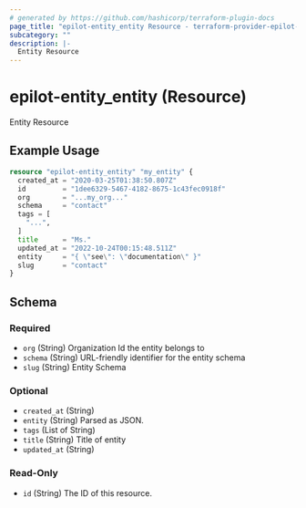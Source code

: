 ```yaml
---
# generated by https://github.com/hashicorp/terraform-plugin-docs
page_title: "epilot-entity_entity Resource - terraform-provider-epilot-entity"
subcategory: ""
description: |-
  Entity Resource
---
```


# epilot-entity_entity (Resource)

Entity Resource

## Example Usage

```terraform
resource "epilot-entity_entity" "my_entity" {
  created_at = "2020-03-25T01:38:50.807Z"
  id         = "1dee6329-5467-4182-8675-1c43fec0918f"
  org        = "...my_org..."
  schema     = "contact"
  tags = [
    "...",
  ]
  title      = "Ms."
  updated_at = "2022-10-24T00:15:48.511Z"
  entity     = "{ \"see\": \"documentation\" }"
  slug       = "contact"
}
```

<!-- schema generated by tfplugindocs -->
## Schema

### Required

- `org` (String) Organization Id the entity belongs to
- `schema` (String) URL-friendly identifier for the entity schema
- `slug` (String) Entity Schema

### Optional

- `created_at` (String)
- `entity` (String) Parsed as JSON.
- `tags` (List of String)
- `title` (String) Title of entity
- `updated_at` (String)

### Read-Only

- `id` (String) The ID of this resource.


